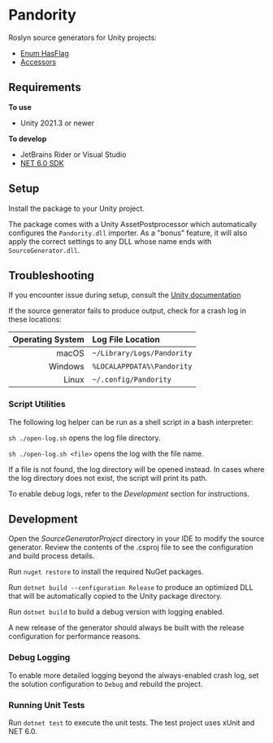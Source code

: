 # Pandority

Roslyn source generators for Unity projects:

- [Enum HasFlag](Documentation~/EnumHasFlagGenerator.md)
- [Accessors](Documentation~/AccessorsGenerator.md)

## Requirements

**To use**

- Unity 2021.3 or newer

**To develop**

- JetBrains Rider or Visual Studio
- [NET 6.0 SDK](https://dotnet.microsoft.com/en-us/download)

## Setup

Install the package to your Unity project.

The package comes with a Unity AssetPostprocessor which automatically configures the `Pandority.dll` importer.
As a "bonus" feature, it will also apply the correct settings to any DLL whose name ends with `SourceGenerator.dll`.

## Troubleshooting

If you encounter issue during setup,
consult the [Unity documentation](https://docs.unity3d.com/2021.3/Documentation/Manual/roslyn-analyzers.html)

If the source generator fails to produce output, check for a crash log in these locations:

| Operating System | Log File Location          |
|-----------------:|:---------------------------|
|            macOS | `~/Library/Logs/Pandority` |
|          Windows | `%LOCALAPPDATA%\Pandority` |
|            Linux | `~/.config/Pandority`      |

### Script Utilities

The following log helper can be run as a shell script in a bash interpreter:

`sh ./open-log.sh` opens the log file directory.

`sh ./open-log.sh <file>` opens the log with the file name.

If a file is not found, the log directory will be opened instead.
In cases where the log directory does not exist, the script will print its path.

To enable debug logs, refer to the _Development_ section for instructions.

## Development

Open the _SourceGeneratorProject_ directory in your IDE to modify the source generator.
Review the contents of the .csproj file to see the configuration and build process details.

Run `nuget restore` to install the required NuGet packages.

Run `dotnet build --configuration Release`
to produce an optimized DLL that will be automatically copied to the Unity package directory.

Run `dotnet build` to build a debug version with logging enabled.

A new release of the generator should always be built with the release configuration for performance reasons.

### Debug Logging

To enable more detailed logging beyond the always-enabled crash log,
set the solution configuration to `Debug` and rebuild the project.

### Running Unit Tests

Run `dotnet test` to execute the unit tests. The test project uses xUnit and NET 6.0.